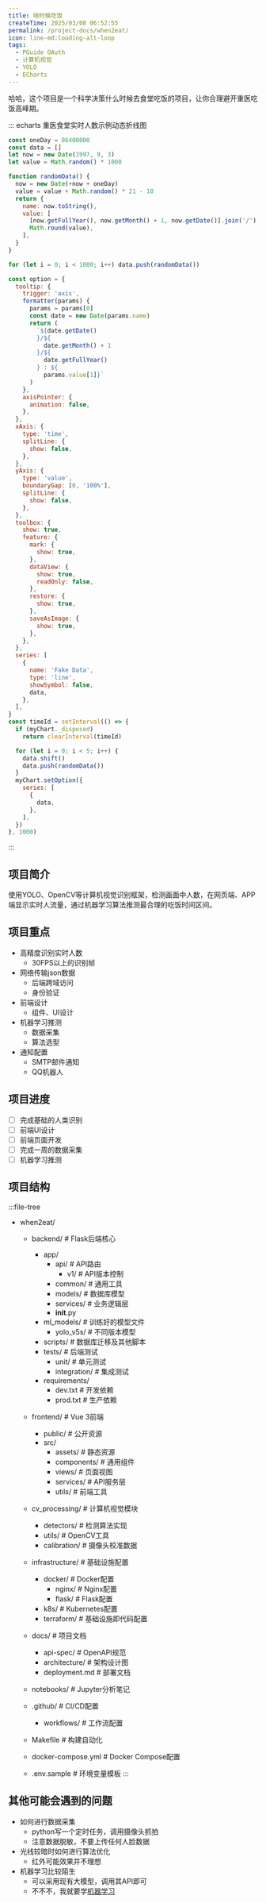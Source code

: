 ```yaml
---
title: 啥时候吃饭
createTime: 2025/03/08 06:52:55
permalink: /project-docs/when2eat/
icon: line-md:loading-alt-loop
tags:
  - PGuide OAuth
  - 计算机视觉
  - YOLO
  - ECharts
---
```


哈哈，这个项目是一个科学决策什么时候去食堂吃饭的项目，让你合理避开重医吃饭高峰期。

::: echarts 重医食堂实时人数示例动态折线图
```js
const oneDay = 86400000
const data = []
let now = new Date(1997, 9, 3)
let value = Math.random() * 1000

function randomData() {
  now = new Date(+now + oneDay)
  value = value + Math.random() * 21 - 10
  return {
    name: now.toString(),
    value: [
      [now.getFullYear(), now.getMonth() + 1, now.getDate()].join('/'),
      Math.round(value),
    ],
  }
}

for (let i = 0; i < 1000; i++) data.push(randomData())

const option = {
  tooltip: {
    trigger: 'axis',
    formatter(params) {
      params = params[0]
      const date = new Date(params.name)
      return (
        `${date.getDate()
        }/${
          date.getMonth() + 1
        }/${
          date.getFullYear()
        } : ${
          params.value[1]}`
      )
    },
    axisPointer: {
      animation: false,
    },
  },
  xAxis: {
    type: 'time',
    splitLine: {
      show: false,
    },
  },
  yAxis: {
    type: 'value',
    boundaryGap: [0, '100%'],
    splitLine: {
      show: false,
    },
  },
  toolbox: {
    show: true,
    feature: {
      mark: {
        show: true,
      },
      dataView: {
        show: true,
        readOnly: false,
      },
      restore: {
        show: true,
      },
      saveAsImage: {
        show: true,
      },
    },
  },
  series: [
    {
      name: 'Fake Data',
      type: 'line',
      showSymbol: false,
      data,
    },
  ],
}
const timeId = setInterval(() => {
  if (myChart._disposed)
    return clearInterval(timeId)

  for (let i = 0; i < 5; i++) {
    data.shift()
    data.push(randomData())
  }
  myChart.setOption({
    series: [
      {
        data,
      },
    ],
  })
}, 1000)
```
:::


## 项目简介

使用YOLO、OpenCV等计算机视觉识别框架，检测画面中人数，在网页端、APP端显示实时人流量，通过机器学习算法推测最合理的吃饭时间区间。

## 项目重点

- 高精度识别实时人数
  - 30FPS以上的识别帧 
- 网络传输json数据
  - 后端跨域访问
  - 身份验证
- 前端设计
  - 组件、UI设计
- 机器学习推测
  - 数据采集
  - 算法选型
- 通知配置
  - SMTP邮件通知
  - QQ机器人

## 项目进度

- [ ] 完成基础的人类识别
- [ ] 前端UI设计
- [ ] 前端页面开发
- [ ] 完成一周的数据采集
- [ ] 机器学习推测

## 项目结构

:::file-tree
- when2eat/
  - backend/                  # Flask后端核心
    - app/
      - api/                 # API路由
        - v1/                # API版本控制
      - common/              # 通用工具
      - models/              # 数据库模型
      - services/            # 业务逻辑层
      - __init__.py
    - ml_models/             # 训练好的模型文件
      - yolo_v5s/            # 不同版本模型
    - scripts/               # 数据库迁移及其他脚本
    - tests/                 # 后端测试
      - unit/                # 单元测试
      - integration/         # 集成测试
    - requirements/
      - dev.txt              # 开发依赖
      - prod.txt             # 生产依赖

  - frontend/                 # Vue 3前端
    - public/                # 公开资源
    - src/
      - assets/              # 静态资源
      - components/          # 通用组件
      - views/               # 页面视图
      - services/            # API服务层
      - utils/               # 前端工具

  - cv_processing/           # 计算机视觉模块
    - detectors/             # 检测算法实现
    - utils/                 # OpenCV工具
    - calibration/           # 摄像头校准数据

  - infrastructure/          # 基础设施配置
    - docker/                # Docker配置
      - nginx/               # Nginx配置
      - flask/               # Flask配置
    - k8s/                   # Kubernetes配置
    - terraform/             # 基础设施即代码配置

  - docs/                    # 项目文档
    - api-spec/              # OpenAPI规范
    - architecture/          # 架构设计图
    - deployment.md          # 部署文档

  - notebooks/               # Jupyter分析笔记
  - .github/                 # CI/CD配置
    - workflows/             # 工作流配置
  - Makefile                 # 构建自动化
  - docker-compose.yml       # Docker Compose配置
  - .env.sample              # 环境变量模板
:::

## 其他可能会遇到的问题

- 如何进行数据采集
  - python写一个定时任务，调用摄像头抓拍
  - 注意数据脱敏，不要上传任何人脸数据
- 光线较暗时如何进行算法优化
  - 红外可能效果并不理想
- 机器学习比较陌生
  - 可以采用现有大模型，调用其API即可
  - 不不不，我就要学[机器学习](/learning-notes/ml/)